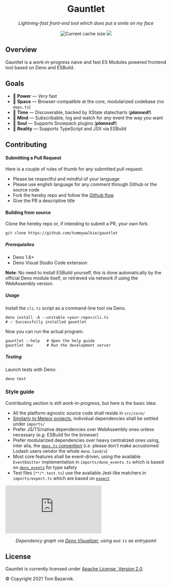 <p align="center">
  <h1 align="center">Gauntlet</h1>
</p>
<p align="center">
  <i>Lightning-fast front-end tool which does put a smile on my face</i>
</p>
<p align="center">
  <img src="https://img.shields.io/endpoint?url=https%3A%2F%2Fdeno-visualizer.danopia.net%2Fshields%2Fcache-size%2Fhttps%2Fraw.githubusercontent.com%2Ftommywalkie%2Fgauntlet%2Fmain%2Fmod.ts" alt="Current cache size" />
  <img src="https://img.shields.io/endpoint?url=https%3A%2F%2Fdeno-visualizer.danopia.net%2Fshields%2Fupdates%2Fhttps%2Fraw.githubusercontent.com%2Ftommywalkie%2Fgauntlet%2Fmain%2Fmod.ts" />
</p>



## Overview

Gauntlet is a _work-in-progress_ naive and fast ES Modules powered frontend tool based on Deno and ESBuild.

## Goals

- 💎 **Power** — _Very_ fast
- 💎 **Space** — Browser-compatible at the core, modularized codebase (no `deps.ts`)
- 💎 **Time** — Discoverable, backed by XState statecharts (**_planned!_**)
- 💎 **Mind** — Subscribable, log and watch for _any_ event the way _you_ want
- 💎 **Soul** — Supports Snowpack plugins (**_planned!_**)
- 💎 **Reality** — Supports TypeScript and JSX via ESBuild

## Contributing

#### Submitting a Pull Request

Here is a couple of rules of thumb for any submitted pull request:

- Please be respectful and mindful of your language
- Please use english language for any comment through Github or the source code
- Fork the hereby repo and follow the [Github flow](https://guides.github.com/introduction/flow/)
- Give the PR a descriptive title

#### Building from source

Clone the hereby repo or, if intending to submit a PR, your own fork.

```shell
git clone https://github.com/tommywalkie/gauntlet
```

##### Prerequisites

- Deno 1.8+
- Deno Visual Studio Code extension

**Note**: No need to install ESBuild yourself, this is done automatically by the official Deno module itself, or retrieved via network if using the WebAssembly version.

##### Usage

Install the `cli.ts` script as a command-line tool via Deno.

```shell
deno install -A --unstable <your-repo>/cli.ts
# ✅ Successfully installed gauntlet
```

Now you can run the actual program.

```shell
gauntlet --help   # Open the help guide
gauntlet dev      # Run the development server
```

##### Testing

Launch tests with Deno:

```shell
deno test
```

### Style guide

Contributing section is still _work-in-progress_, but here is the basic idea:

- All the platform-agnostic source code shall reside in `src/core/`
- [Similarly to Meteor projects](https://guide.meteor.com/structure.html#javascript-structure), individual dependencies shall be settled under `imports/`
- Prefer JS/TS/native dependencies over WebAssembly ones unless necessary (_e.g._ ESBuild for the browser)
- Prefer modularized dependencies over heavy centralized ones using, inter alia, the [`deps.ts` convention](https://deno.land/manual/examples/manage_dependencies) (*i.e.* please don't make accustomed Lodash users vendor the whole `deno.land/x`)
- Most core features shall be event-driven, using the available `EventEmitter` implementation in `imports/deno_events.ts` which is based on [`deno_events`](https://deno.land/x/deno_events) for type safety
- Test files (`**/*.test.ts`) use the available Jest-like matchers in `imports/expect.ts` which are based on [`expect`](https://deno.land/x/expect)

![Current dependency graph](https://deno-visualizer.danopia.net/dependencies-of/https/raw.githubusercontent.com/tommywalkie/gauntlet/main/mod.ts?rankdir=LR&format=svg)

<p align="center">
  <em>Dependency graph via <a href="https://deno-visualizer.danopia.net/dependencies-of/https/raw.githubusercontent.com/tommywalkie/gauntlet/main/mod.ts?rankdir=LR">Deno Visualizer</a>, using <code>mod.ts</code> as entrypoint</em>
</p>

## License

Gauntlet is currently licensed under [Apache License, Version 2.0](https://www.apache.org/licenses/LICENSE-2.0).

© Copyright 2021 Tom Bazarnik.